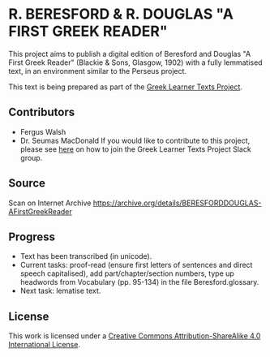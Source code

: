 # R. BERESFORD & R. DOUGLAS "A FIRST GREEK READER"

This project aims to publish a digital edition of Beresford and Douglas "A First Greek Reader" (Blackie & Sons, Glasgow, 1902) with a fully lemmatised text, in an environment similar to the Perseus project.

This text is being prepared as part of the [Greek Learner Texts Project](https://greek-learner-texts.org/).

## Contributors

* Fergus Walsh
* Dr. Seumas MacDonald
If you would like to contribute to this project, please see [here](https://greek-learner-texts.org/) on how to join the Greek Learner Texts Project Slack group.

## Source

Scan on Internet Archive https://archive.org/details/BERESFORDDOUGLAS-AFirstGreekReader

## Progress

- Text has been transcribed (in unicode).
- Current tasks: proof-read (ensure first letters of sentences and direct speech capitalised), add part/chapter/section numbers, type up headwords from Vocabulary (pp. 95-134) in the file Beresford.glossary.
- Next task: lematise text.

## License

This work is licensed under a [Creative Commons Attribution-ShareAlike 4.0 International License](http://creativecommons.org/licenses/by-sa/4.0/).
